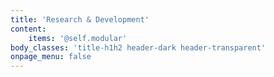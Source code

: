 ```yaml
---
title: 'Research & Development'
content:
    items: '@self.modular'
body_classes: 'title-h1h2 header-dark header-transparent'
onpage_menu: false
---
```


